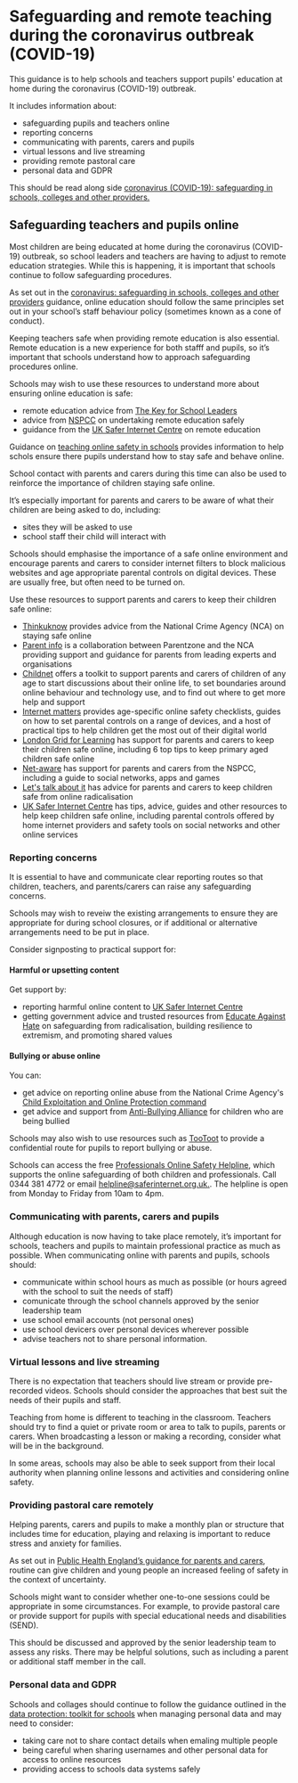 # Safeguarding and remote teaching during the coronavirus outbreak (COVID-19)

This guidance is to help schools and teachers support pupils' education at home during the coronavirus (COVID-19) outbreak. 


It includes information about:

* safeguarding pupils and teachers online
* reporting concerns
* communicating with parents, carers and pupils
* virtual lessons and live streaming
* providing remote pastoral care
* personal data and GDPR

This should be read along side [coronavirus (COVID-19): safeguarding in schools, colleges and other providers.](https://www.gov.uk/government/publications/covid-19-safeguarding-in-schools-colleges-and-other-providers)

## Safeguarding teachers and pupils online

Most children are being educated at home during the coronavirus (COVID-19) outbreak, so school leaders and teachers are having to adjust to remote education strategies. While this is happening, it is important that schools continue to follow safeguarding procedures. 

As set out in the [coronavirus: safeguarding in schools, colleges and other providers](https://www.gov.uk/government/publications/covid-19-safeguarding-in-schools-colleges-and-other-providers/coronavirus-covid-19-safeguarding-in-schools-colleges-and-other-providers#child-protection-policy) guidance,
online education should follow the same principles set out in your school’s staff behaviour policy (sometimes known as a cone of conduct).

Keeping teachers safe when providing remote education is also essential. Remote education is a new experience for both stafff and pupils, so it’s important that schools understand how to approach safeguarding procedures online. 

Schools may wish to use these resources to understand more about ensuring online education is safe:

* remote education advice from [The Key for School Leaders](https://schoolleaders.thekeysupport.com/covid-19/safeguard-and-support-pupils/safeguarding-while-teaching/remote-teaching-safeguarding-pupils-and-staff/?marker=content-body)
* advice from [NSPCC](https://learning.nspcc.org.uk/news/2020/march/undertaking-remote-teaching-safely) on undertaking remote education safely
* guidance from the [UK Safer Internet Centre](https://swgfl.org.uk/resources/safe-remote-learning/) on remote education

Guidance on [teaching online safety in schools](https://www.gov.uk/government/publications/teaching-online-safety-in-schools) provides information to help schols ensure there pupils understand how to stay safe and behave online.

School contact with parents and carers during this time can also be used to reinforce the importance of children staying safe online.

It’s especially important for parents and carers to be aware of what their children are being asked to do, including:

* sites they will be asked to use
* school staff their child will interact with

Schools should emphasise the importance of a safe online environment and encourage parents and carers to consider internet filters to block malicious websites and age appropriate parental controls on digital devices. These are usually free, but often need to be turned on.

Use these resources to support parents and carers to keep their children safe online:

* [Thinkuknow](http://www.thinkuknow.co.uk/) provides advice from the National Crime Agency (NCA) on staying safe online
* [Parent info](https://parentinfo.org/) is a collaboration between Parentzone and the NCA providing support and guidance for parents from leading experts and organisations
* [Childnet](https://www.childnet.com/parents-and-carers/parent-and-carer-toolkit) offers a toolkit to support parents and carers of children of any age to start discussions about their online life, to set boundaries around online behaviour and technology use, and to find out where to get more help and support
* [Internet matters](https://www.internetmatters.org/?gclid=EAIaIQobChMIktuA5LWK2wIVRYXVCh2afg2aEAAYASAAEgIJ5vD_BwE) provides age-specific online safety checklists, guides on how to set parental controls on a range of devices, and a host of practical tips to help children get the most out of their digital world
* [London Grid for Learning](https://www.lgfl.net/online-safety/) has support for parents and carers to keep their children safe online, including 6 top tips to keep primary aged children safe online
* [Net-aware](https://www.net-aware.org.uk/) has support for parents and carers from the NSPCC, including a guide to social networks, apps and games
* [Let's talk about it](https://www.ltai.info/staying-safe-online/) has advice for parents and carers to keep children safe from online radicalisation
* [UK Safer Internet Centre](https://swgfl.org.uk/resources/safe-remote-learning/) has tips, advice, guides and other resources to help keep children safe online, including parental controls offered by home internet providers and safety tools on social networks and other online services

### Reporting concerns

It is essential to have and communicate clear reporting routes so that children, teachers, and parents/carers can raise any safeguarding concerns.

Schools may wish to reveiw the existing arrangements to ensure they are appropriate for during school closures, or if additional or alternative arrangements need to be put in place.

Consider signposting to practical support for:

#### Harmful or upsetting content

Get support by:

* reporting harmful online content to [UK Safer Internet Centre](https://www.saferinternet.org.uk/advice-centre/parents-and-carers)
* getting government advice and trusted resources from [Educate Against Hate](https://educateagainsthate.com/) on safeguarding from radicalisation, building resilience to extremism, and promoting shared values

#### Bullying or abuse online

You can:

* get advice on reporting online abuse from the National Crime Agency's [Child Exploitation and Online Protection command](https://www.ceop.police.uk/safety-centre/) 
* get advice and support from [Anti-Bullying Alliance](https://www.anti-bullyingalliance.org.uk/tools-information/if-youre-being-bullied) for children who are being bullied

Schools may also wish to use resources such as [TooToot](https://tootoot.co.uk/) to provide a confidential route for pupils to report bullying or abuse.

Schools can access the free [Professionals Online Safety Helpline](https://www.naht.org.uk/news-and-opinion/news/pupil-support-and-safeguarding-news/professionals-online-safety-helpline/), which supports the online safeguarding of both children and professionals. Call 0344 381 4772 or email [helpline@saferinternet.org.uk.](mailto:helpline@saferinternet.org.uk). The helpline is open from Monday to Friday from 10am to 4pm.

### Communicating with parents, carers and pupils

Although education is now having to take place remotely, it’s important for schools, teachers and pupils to maintain professional practice as much as possible. When communicating online with parents and pupils, schools should:

* communicate within school hours as much as possible (or hours agreed with the school to suit the needs of staff)
* comunicate through the school channels approved by the senior leadership team
* use school email accounts (not personal ones)
* use school devicers over personal devices wherever possible
* advise teachers not to share personal information.


### Virtual lessons and live streaming

There is no expectation that teachers should live stream or provide pre-recorded videos. Schools should consider the approaches that best suit the needs of their pupils and staff.

Teaching from home is different to teaching in the classroom. Teachers should try to find a quiet or private room or area to talk to pupils, parents or carers. When broadcasting a lesson or making a recording, consider what will be in the background.

In some areas, schools may also be able to seek support from their local authority when planning online lessons and activities and considering online safety. 


### Providing pastoral care remotely

Helping parents, carers and pupils to make a monthly plan or structure that includes time for education, playing and relaxing is important to reduce stress and anxiety for families.

As set out in [Public Health England’s guidance for parents and carers](https://www.gov.uk/government/publications/covid-19-guidance-on-supporting-children-and-young-peoples-mental-health-and-wellbeing/guidance-for-parents-and-carers-on-supporting-children-and-young-peoples-mental-health-and-wellbeing-during-the-coronavirus-covid-19-outbreak#helping-children-and-young-people-cope-with-stress), routine can give children and young people an increased feeling of safety in the context of uncertainty.

Schools might want to consider whether one-to-one sessions could be appropriate in some circumstances. For example, to provide pastoral care or provide support for pupils with special educational needs and disabilities (SEND).

This should be discussed and approved by the senior leadership team to assess any risks. There may be helpful solutions, such as including a parent or additional staff member in the call.

### Personal data and GDPR

Schools and collages should continue to follow the guidance outlined in the [data protection: toolkit for schools](https://www.gov.uk/government/publications/data-protection-toolkit-for-schools) when managing personal data and may need to consider:

* taking care not to share contact details when emaling multiple people
* being careful when sharing usernames and other personal data for access to online resources
* providing access to schools data systems safely
